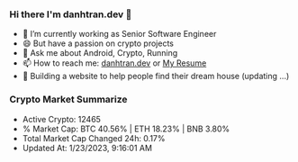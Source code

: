 ### Hi there I'm danhtran.dev 👋

- 🔭 I’m currently working as Senior Software Engineer
- 😄 But have a passion on crypto projects
- 💬 Ask me about Android, Crypto, Running 
- 📫 How to reach me: <a href="https://danhtran.dev" target="_blank">danhtran.dev</a> or <a href="Dan-Resume.pdf" target="_blank">My Resume</a>
- 🌱 Building a website to help people find their dream house (updating ...)

### Crypto Market Summarize
- Active Crypto: 12465
- % Market Cap: BTC 40.56% | ETH 18.23% | BNB 3.80%
- Total Market Cap Changed 24h: 0.17%
- Updated At: 1/23/2023, 9:16:01 AM
